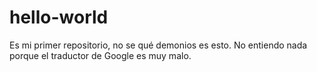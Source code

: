 # hello-world
Es mi primer repositorio, no se qué demonios es esto.
No entiendo nada porque el traductor de Google es muy malo.
